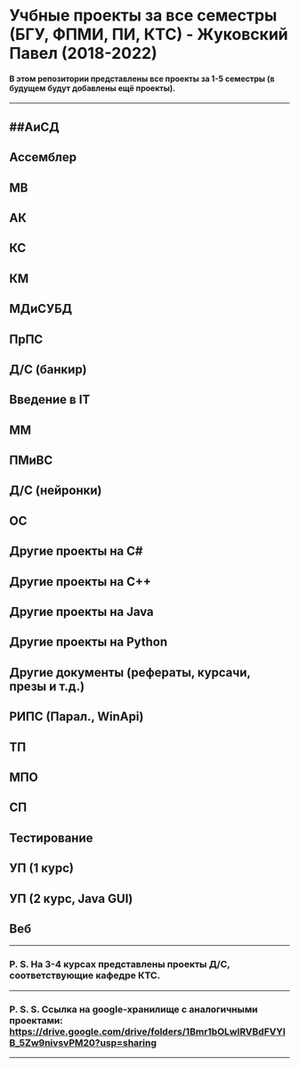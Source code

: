Учбные проекты за все семестры (БГУ, ФПМИ, ПИ, КТС) - Жуковский Павел (2018-2022)
===
#### В этом репозитории представлены все проекты за 1-5 семестры (в будущем будут добавлены ещё проекты).
---
##АиСД
---
Ассемблер
---
МВ
---
АК
---
КС
---
КМ
---
МДиСУБД
---
ПрПС
---
Д/С (банкир)
---
Введение в IT
---
ММ
---
ПМиВС
---
Д/С (нейронки)
---
ОС
---
Другие проекты на C#
---
Другие проекты на C++
---
Другие проекты на Java
---
Другие проекты на Python
---
Другие документы (рефераты, курсачи, презы и т.д.)
---
РИПС (Парал., WinApi)
---
ТП
---
МПО
---
СП
---
Тестирование
---
УП (1 курс)
---
УП (2 курс, Java GUI)
---
Веб
---
---
### P. S. На 3-4 курсах представлены проекты Д/С, соответствующие кафедре КТС.
---
### P. S. S. Ссылка на google-хранилище с аналогичными проектами: https://drive.google.com/drive/folders/1Bmr1bOLwlRVBdFVYIB_5Zw9nivsvPM20?usp=sharing
---
